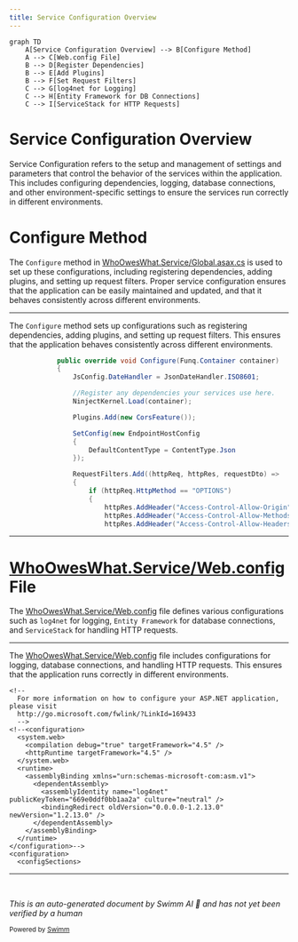 ```yaml
---
title: Service Configuration Overview
---
```

```mermaid
graph TD
    A[Service Configuration Overview] --> B[Configure Method]
    A --> C[Web.config File]
    B --> D[Register Dependencies]
    B --> E[Add Plugins]
    B --> F[Set Request Filters]
    C --> G[log4net for Logging]
    C --> H[Entity Framework for DB Connections]
    C --> I[ServiceStack for HTTP Requests]
```

# Service Configuration Overview

Service Configuration refers to the setup and management of settings and parameters that control the behavior of the services within the application. This includes configuring dependencies, logging, database connections, and other environment-specific settings to ensure the services run correctly in different environments.

# Configure Method

The <SwmToken path="WhoOwesWhat.Service/Global.asax.cs" pos="24:7:7" line-data="            public override void Configure(Funq.Container container)">`Configure`</SwmToken> method in <SwmPath>[WhoOwesWhat.Service/Global.asax.cs](WhoOwesWhat.Service/Global.asax.cs)</SwmPath> is used to set up these configurations, including registering dependencies, adding plugins, and setting up request filters. Proper service configuration ensures that the application can be easily maintained and updated, and that it behaves consistently across different environments.

<SwmSnippet path="/WhoOwesWhat.Service/Global.asax.cs" line="24">

---

The <SwmToken path="WhoOwesWhat.Service/Global.asax.cs" pos="24:7:7" line-data="            public override void Configure(Funq.Container container)">`Configure`</SwmToken> method sets up configurations such as registering dependencies, adding plugins, and setting up request filters. This ensures that the application behaves consistently across different environments.

```c#
            public override void Configure(Funq.Container container)
            {
                JsConfig.DateHandler = JsonDateHandler.ISO8601; 

                //Register any dependencies your services use here.
                NinjectKernel.Load(container);

                Plugins.Add(new CorsFeature());

                SetConfig(new EndpointHostConfig
                {
                    DefaultContentType = ContentType.Json
                });

                RequestFilters.Add((httpReq, httpRes, requestDto) =>
                {
                    if (httpReq.HttpMethod == "OPTIONS")
                    {
                        httpRes.AddHeader("Access-Control-Allow-Origin", "*");
                        httpRes.AddHeader("Access-Control-Allow-Methods", "POST, GET, OPTIONS");
                        httpRes.AddHeader("Access-Control-Allow-Headers", "X-Requested-With, Content-Type");
```

---

</SwmSnippet>

# <SwmPath>[WhoOwesWhat.Service/Web.config](WhoOwesWhat.Service/Web.config)</SwmPath> File

The <SwmPath>[WhoOwesWhat.Service/Web.config](WhoOwesWhat.Service/Web.config)</SwmPath> file defines various configurations such as <SwmToken path="WhoOwesWhat.Service/Web.config" pos="14:7:7" line-data="        &lt;assemblyIdentity name=&quot;log4net&quot; publicKeyToken=&quot;669e0ddf0bb1aa2a&quot; culture=&quot;neutral&quot; /&gt;">`log4net`</SwmToken> for logging, <SwmToken path="WhoOwesWhat.Service/Web.config" pos="22:11:13" line-data="    &lt;!-- For more information on Entity Framework configuration, visit http://go.microsoft.com/fwlink/?LinkID=237468 --&gt;">`Entity Framework`</SwmToken> for database connections, and <SwmToken path="WhoOwesWhat.Service/Global.asax.cs" pos="2:2:2" line-data="using ServiceStack.Common.Web;">`ServiceStack`</SwmToken> for handling HTTP requests.

<SwmSnippet path="WhoOwesWhat.Service/Web.config" line="2">

---

The <SwmPath>[WhoOwesWhat.Service/Web.config](WhoOwesWhat.Service/Web.config)</SwmPath> file includes configurations for logging, database connections, and handling HTTP requests. This ensures that the application runs correctly in different environments.

```
<!--
  For more information on how to configure your ASP.NET application, please visit
  http://go.microsoft.com/fwlink/?LinkId=169433
  -->
<!--<configuration>
  <system.web>
    <compilation debug="true" targetFramework="4.5" />
    <httpRuntime targetFramework="4.5" />
  </system.web>
  <runtime>
    <assemblyBinding xmlns="urn:schemas-microsoft-com:asm.v1">
      <dependentAssembly>
        <assemblyIdentity name="log4net" publicKeyToken="669e0ddf0bb1aa2a" culture="neutral" />
        <bindingRedirect oldVersion="0.0.0.0-1.2.13.0" newVersion="1.2.13.0" />
      </dependentAssembly>
    </assemblyBinding>
  </runtime>
</configuration>-->
<configuration>
  <configSections>
```

---

</SwmSnippet>

&nbsp;

*This is an auto-generated document by Swimm AI 🌊 and has not yet been verified by a human*

<SwmMeta version="3.0.0" repo-id="Z2l0aHViJTNBJTNBV2hvT3dlc1doYXQtTmV0NDglM0ElM0FTd2ltbS1EZW1v" repo-name="WhoOwesWhat-Net48"><sup>Powered by [Swimm](https://app.swimm.io/)</sup></SwmMeta>
